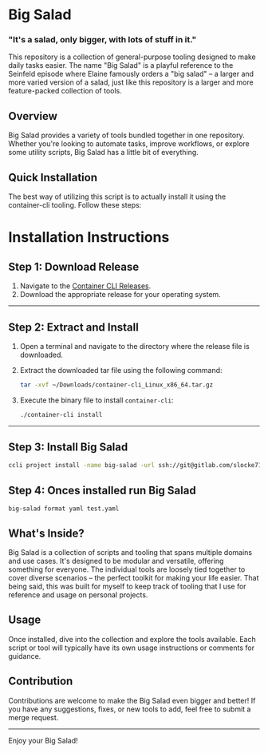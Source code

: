 # Big Salad

### "It's a salad, only bigger, with lots of stuff in it."

This repository is a collection of general-purpose tooling designed to make daily tasks easier. The name "Big Salad" is
a playful reference to the Seinfeld episode where Elaine famously orders a "big salad" – a larger and more varied
version of a salad, just like this repository is a larger and more feature-packed collection of tools.

## Overview

Big Salad provides a variety of tools bundled together in one repository. Whether you're looking to automate tasks,
improve workflows, or explore some utility scripts, Big Salad has a little bit of everything.

## Quick Installation

The best way of utilizing this script is to actually install it using the container-cli tooling. Follow these steps:

# Installation Instructions

## Step 1: Download Release

1. Navigate to the [Container CLI Releases](https://gitlab.com/locke-codes/container-cli/-/releases).
2. Download the appropriate release for your operating system.

---

## Step 2: Extract and Install

1. Open a terminal and navigate to the directory where the release file is downloaded.
2. Extract the downloaded tar file using the following command:
   ```bash
   tar -xvf ~/Downloads/container-cli_Linux_x86_64.tar.gz
   ```

3. Execute the binary file to install `container-cli`:
   ```bash
   ./container-cli install
   ```

---

## Step 3: Install Big Salad

```bash
ccli project install -name big-salad -url ssh://git@gitlab.com/slocke716/big-salad.git -dest /home/user/projects -command bs
```

## Step 4: Onces installed run Big Salad
```shell
big-salad format yaml test.yaml
```

## What's Inside?

Big Salad is a collection of scripts and tooling that spans multiple domains and use cases. It's designed to be modular
and versatile, offering something for everyone. The individual tools are loosely tied together to cover diverse
scenarios – the perfect toolkit for making your life easier.
That being said, this was built for myself to keep track of tooling that I use for reference and usage on personal projects.

## Usage

Once installed, dive into the collection and explore the tools available. Each script or tool will typically have its
own usage instructions or comments for guidance.

## Contribution

Contributions are welcome to make the Big Salad even bigger and better! If you have any suggestions, fixes, or new tools
to add, feel free to submit a merge request.

---

Enjoy your Big Salad!